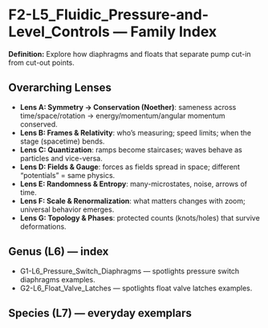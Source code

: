 # F2-L5_Fluidic_Pressure-and-Level_Controls — Family Index
**Definition:** Explore how diaphragms and floats that separate pump cut-in from cut-out points.

## Overarching Lenses

- **Lens A: Symmetry -> Conservation (Noether)**: sameness across time/space/rotation → energy/momentum/angular momentum conserved.
- **Lens B: Frames & Relativity**: who’s measuring; speed limits; when the stage (spacetime) bends.
- **Lens C: Quantization**: ramps become staircases; waves behave as particles and vice-versa.
- **Lens D: Fields & Gauge**: forces as fields spread in space; different “potentials” = same physics.
- **Lens E: Randomness & Entropy**: many-microstates, noise, arrows of time.
- **Lens F: Scale & Renormalization**: what matters changes with zoom; universal behavior emerges.
- **Lens G: Topology & Phases**: protected counts (knots/holes) that survive deformations.

## Genus (L6) — index
- G1-L6_Pressure_Switch_Diaphragms — spotlights pressure switch diaphragms examples.
- G2-L6_Float_Valve_Latches — spotlights float valve latches examples.

## Species (L7) — everyday exemplars
